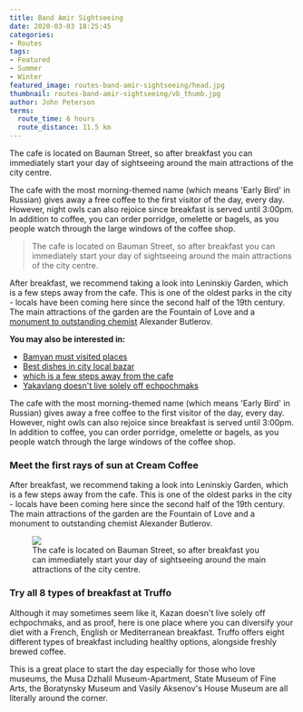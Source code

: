 ```yaml
---
title: Band Amir Sightseeing
date: 2020-03-03 18:25:45
categories:
- Routes
tags:
- Featured
- Summer
- Winter
featured_image: routes-band-amir-sightseeing/head.jpg
thumbnail: routes-band-amir-sightseeing/vb_thumb.jpg
author: John Peterson
terms:
  route_time: 6 hours
  route_distance: 11.5 km
---
```

The cafe is located on Bauman Street, so after breakfast you can immediately start your day of sightseeing around the main attractions of the city centre.
<!-- more -->
The cafe with the most morning-themed name (which means 'Early Bird' in Russian) gives away a free coffee to the first visitor of the day, every day. However, night owls can also rejoice since breakfast is served until 3:00pm. In addition to coffee, you can order porridge, omelette or bagels, as you people watch through the large windows of the coffee shop.

<p></p>
<blockquote>The cafe is located on Bauman Street, so after breakfast you can immediately start your day of sightseeing around the main attractions of the city centre.</blockquote>
<p></p>

After breakfast, we recommend taking a look into Leninskiy Garden, which is a few steps away from the cafe. This is one of the oldest parks in the city - locals have been coming here since the second half of the 19th century. The main attractions of the garden are the Fountain of Love and a [monument to outstanding chemist](#) Alexander Butlerov.

**You may also be interested in:**

* [Bamyan must visited places](#)
* [Best dishes in city local bazar](#)
* [which is a few steps away from the cafe](#)
* [Yakavlang doesn't live solely off echpochmaks](#)

The cafe with the most morning-themed name (which means 'Early Bird' in Russian) gives away a free coffee to the first visitor of the day, every day. However, night owls can also rejoice since breakfast is served until 3:00pm. In addition to coffee, you can order porridge, omelette or bagels, as you people watch through the large windows of the coffee shop.

### Meet the first rays of sun at Cream Coffee

After breakfast, we recommend taking a look into Leninskiy Garden, which is a few steps away from the cafe. This is one of the oldest parks in the city - locals have been coming here since the second half of the 19th century. The main attractions of the garden are the Fountain of Love and a monument to outstanding chemist Alexander Butlerov.

<figure>
<img src="/assets/06.jpg" /><figcaption>The cafe is located on Bauman Street, so after breakfast you can immediately start your day of sightseeing around the main attractions of the city centre.</figcaption></figure>

### Try all 8 types of breakfast at Truffo

Although it may sometimes seem like it, Kazan doesn't live solely off echpochmaks, and as proof, here is one place where you can diversify your diet with a French, English or Mediterranean breakfast. Truffo offers eight different types of breakfast including healthy options, alongside freshly brewed coffee.

This is a great place to start the day especially for those who love museums, the Musa Dzhalil Museum-Apartment, State Museum of Fine Arts, the Boratynsky Museum and Vasily Aksenov's House Museum are all literally around the corner.
